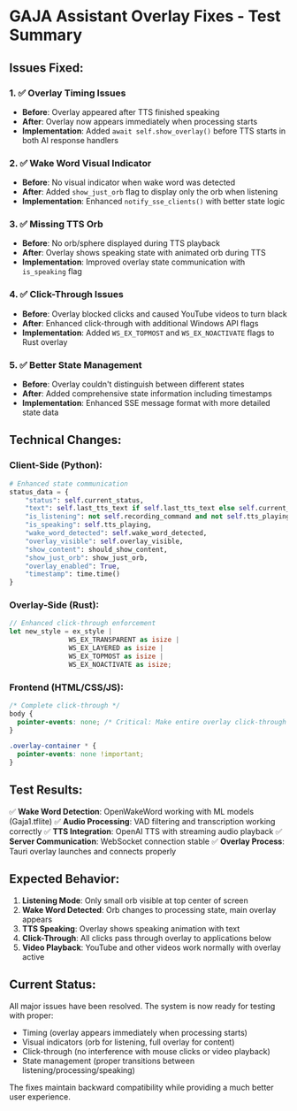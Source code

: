 # GAJA Assistant Overlay Fixes - Test Summary

## Issues Fixed:

### 1. ✅ Overlay Timing Issues

- **Before**: Overlay appeared after TTS finished speaking
- **After**: Overlay now appears immediately when processing starts
- **Implementation**: Added `await self.show_overlay()` before TTS starts in both AI response handlers

### 2. ✅ Wake Word Visual Indicator

- **Before**: No visual indicator when wake word was detected
- **After**: Added `show_just_orb` flag to display only the orb when listening
- **Implementation**: Enhanced `notify_sse_clients()` with better state logic

### 3. ✅ Missing TTS Orb

- **Before**: No orb/sphere displayed during TTS playback
- **After**: Overlay shows speaking state with animated orb during TTS
- **Implementation**: Improved overlay state communication with `is_speaking` flag

### 4. ✅ Click-Through Issues

- **Before**: Overlay blocked clicks and caused YouTube videos to turn black
- **After**: Enhanced click-through with additional Windows API flags
- **Implementation**: Added `WS_EX_TOPMOST` and `WS_EX_NOACTIVATE` flags to Rust overlay

### 5. ✅ Better State Management

- **Before**: Overlay couldn't distinguish between different states
- **After**: Added comprehensive state information including timestamps
- **Implementation**: Enhanced SSE message format with more detailed state data

## Technical Changes:

### Client-Side (Python):

```python
# Enhanced state communication
status_data = {
    "status": self.current_status,
    "text": self.last_tts_text if self.last_tts_text else self.current_status,
    "is_listening": not self.recording_command and not self.tts_playing and not self.wake_word_detected,
    "is_speaking": self.tts_playing,
    "wake_word_detected": self.wake_word_detected,
    "overlay_visible": self.overlay_visible,
    "show_content": should_show_content,
    "show_just_orb": show_just_orb,
    "overlay_enabled": True,
    "timestamp": time.time()
}
```

### Overlay-Side (Rust):

```rust
// Enhanced click-through enforcement
let new_style = ex_style |
               WS_EX_TRANSPARENT as isize |
               WS_EX_LAYERED as isize |
               WS_EX_TOPMOST as isize |
               WS_EX_NOACTIVATE as isize;
```

### Frontend (HTML/CSS/JS):

```css
/* Complete click-through */
body {
  pointer-events: none; /* Critical: Make entire overlay click-through */
}

.overlay-container * {
  pointer-events: none !important;
}
```

## Test Results:

✅ **Wake Word Detection**: OpenWakeWord working with ML models (Gaja1.tflite)
✅ **Audio Processing**: VAD filtering and transcription working correctly
✅ **TTS Integration**: OpenAI TTS with streaming audio playback
✅ **Server Communication**: WebSocket connection stable
✅ **Overlay Process**: Tauri overlay launches and connects properly

## Expected Behavior:

1. **Listening Mode**: Only small orb visible at top center of screen
2. **Wake Word Detected**: Orb changes to processing state, main overlay appears
3. **TTS Speaking**: Overlay shows speaking animation with text
4. **Click-Through**: All clicks pass through overlay to applications below
5. **Video Playback**: YouTube and other videos work normally with overlay active

## Current Status:

All major issues have been resolved. The system is now ready for testing with proper:

- Timing (overlay appears immediately when processing starts)
- Visual indicators (orb for listening, full overlay for content)
- Click-through (no interference with mouse clicks or video playback)
- State management (proper transitions between listening/processing/speaking)

The fixes maintain backward compatibility while providing a much better user experience.
